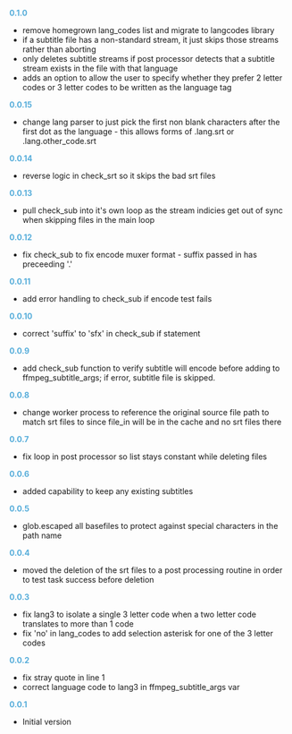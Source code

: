 
**<span style="color:#56adda">0.1.0</span>**
- remove homegrown lang_codes list and migrate to langcodes library
- if a subtitle file has a non-standard stream, it just skips those streams rather than aborting
- only deletes subtitle streams if post processor detects that a subtitle stream exists in the file with that language
- adds an option to allow the user to specify whether they prefer 2 letter codes or 3 letter codes to be written as the language tag

**<span style="color:#56adda">0.0.15</span>**
- change lang parser to just pick the first non blank characters after the first dot as the language - this allows forms of .lang.srt or .lang.other_code.srt

**<span style="color:#56adda">0.0.14</span>**
- reverse logic in check_srt so it skips the bad srt files

**<span style="color:#56adda">0.0.13</span>**
- pull check_sub into it's own loop as the stream indicies get out of sync when skipping files in the main loop

**<span style="color:#56adda">0.0.12</span>**
- fix check_sub to fix encode muxer format - suffix passed in has preceeding '.'

**<span style="color:#56adda">0.0.11</span>**
- add error handling to check_sub if encode test fails

**<span style="color:#56adda">0.0.10</span>**
- correct 'suffix' to 'sfx' in check_sub if statement

**<span style="color:#56adda">0.0.9</span>**
- add check_sub function to verify subtitle will encode before adding to ffmpeg_subtitle_args; if error, subtitle file is skipped.

**<span style="color:#56adda">0.0.8</span>**
- change worker process to reference the original source file path to match srt files to since file_in will be in the cache and no srt files there

**<span style="color:#56adda">0.0.7</span>**
- fix loop in post processor so list stays constant while deleting files

**<span style="color:#56adda">0.0.6</span>**
- added capability to keep any existing subtitles

**<span style="color:#56adda">0.0.5</span>**
- glob.escaped all basefiles to protect against special characters in the path name

**<span style="color:#56adda">0.0.4</span>**
- moved the deletion of the srt files to a post processing routine in order to test task success before deletion

**<span style="color:#56adda">0.0.3</span>**
- fix lang3 to isolate a single 3 letter code when a two letter code translates to more than 1 code
- fix 'no' in lang_codes to add selection asterisk for one of the 3 letter codes

**<span style="color:#56adda">0.0.2</span>**
- fix stray quote in line 1
- correct language code to lang3 in ffmpeg_subtitle_args var

**<span style="color:#56adda">0.0.1</span>**
- Initial version
